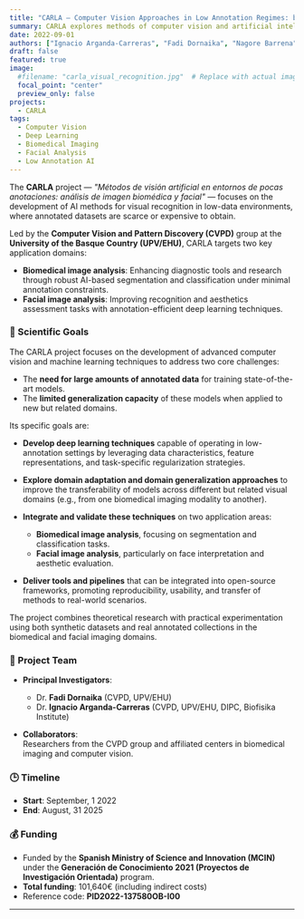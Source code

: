 ```yaml
---
title: "CARLA – Computer Vision Approaches in Low Annotation Regimes: biomedical and facial image analysis"
summary: CARLA explores methods of computer vision and artificial intelligence in scenarios with limited annotated data, targeting biomedical and facial image analysis applications.
date: 2022-09-01
authors: ["Ignacio Arganda-Carreras", "Fadi Dornaika", "Nagore Barrena", "Daniel Franco-Barranco", "Lenka Backová", "Aitor González-Marfil", "Sally El Hajjar", "Bouthaina Slika", "Mohamad Abou Ali", "Francisco Javier Iriarte"]
draft: false
featured: true
image:
  #filename: "carla_visual_recognition.jpg"  # Replace with actual image file name
  focal_point: "center"
  preview_only: false
projects:
  - CARLA
tags:
  - Computer Vision
  - Deep Learning
  - Biomedical Imaging
  - Facial Analysis
  - Low Annotation AI
---
```


The **CARLA** project — *"Métodos de visión artificial en entornos de pocas anotaciones: análisis de imagen biomédica y facial"* — focuses on the development of AI methods for visual recognition in low-data environments, where annotated datasets are scarce or expensive to obtain.

Led by the **Computer Vision and Pattern Discovery (CVPD)** group at the **University of the Basque Country (UPV/EHU)**, CARLA targets two key application domains:

- **Biomedical image analysis**: Enhancing diagnostic tools and research through robust AI-based segmentation and classification under minimal annotation constraints.
- **Facial image analysis**: Improving recognition and aesthetics assessment tasks with annotation-efficient deep learning techniques.

### 🔬 Scientific Goals

The CARLA project focuses on the development of advanced computer vision and machine learning techniques to address two core challenges:

- The **need for large amounts of annotated data** for training state-of-the-art models.
- The **limited generalization capacity** of these models when applied to new but related domains.

Its specific goals are:

- **Develop deep learning techniques** capable of operating in low-annotation settings by leveraging data characteristics, feature representations, and task-specific regularization strategies.

- **Explore domain adaptation and domain generalization approaches** to improve the transferability of models across different but related visual domains (e.g., from one biomedical imaging modality to another).

- **Integrate and validate these techniques** on two application areas:
  - **Biomedical image analysis**, focusing on segmentation and classification tasks.
  - **Facial image analysis**, particularly on face interpretation and aesthetic evaluation.

- **Deliver tools and pipelines** that can be integrated into open-source frameworks, promoting reproducibility, usability, and transfer of methods to real-world scenarios.

The project combines theoretical research with practical experimentation using both synthetic datasets and real annotated collections in the biomedical and facial imaging domains.


### 👥 Project Team

- **Principal Investigators**:  
  - Dr. **Fadi Dornaika** (CVPD, UPV/EHU)  
  - Dr. **Ignacio Arganda-Carreras** (CVPD, UPV/EHU, DIPC, Biofisika Institute)

- **Collaborators**:  
  Researchers from the CVPD group and affiliated centers in biomedical imaging and computer vision.

### 🕒 Timeline

- **Start**: September, 1 2022  
- **End**: August, 31 2025

### 💰 Funding

- Funded by the **Spanish Ministry of Science and Innovation (MCIN)** under the **Generación de Conocimiento 2021 (Proyectos de Investigación Orientada)** program.
- **Total funding**: 101,640€ (including indirect costs)  
- Reference code: **PID2022-137580OB-I00**

---

